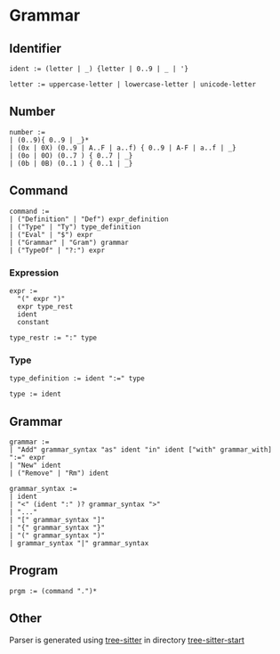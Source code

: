 # Grammar

## Identifier
```
ident := (letter | _) {letter | 0..9 | _ | '}

letter := uppercase-letter | lowercase-letter | unicode-letter
```

## Number
```
number :=
| (0..9){ 0..9 | _}*
| (0x | 0X) (0..9 | A..F | a..f) { 0..9 | A-F | a..f | _}
| (0o | 0O) (0..7 ) { 0..7 | _}
| (0b | 0B) (0..1 ) { 0..1 | _}
```

## Command
```
command :=
| ("Definition" | "Def") expr_definition
| ("Type" | "Ty") type_definition
| ("Eval" | "$") expr
| ("Grammar" | "Gram") grammar
| ("TypeOf" | "?:") expr

```

### Expression
```
expr :=
  "(" expr ")"
  expr type_rest
  ident
  constant

type_restr := ":" type
```

### Type
```
type_definition := ident ":=" type

type := ident
```

## Grammar
```
grammar :=
| "Add" grammar_syntax "as" ident "in" ident ["with" grammar_with] ":=" expr
| "New" ident
| ("Remove" | "Rm") ident

grammar_syntax :=
| ident
| "<" (ident ":" )? grammar_syntax ">"
| "..."
| "[" grammar_syntax "]"
| "{" grammar_syntax "}"
| "(" grammar_syntax ")"
| grammar_syntax "|" grammar_syntax
```

## Program
```
prgm := (command ".")*
```

## Other
Parser is generated using [tree-sitter](https://tree-sitter.github.io/tree-sitter/)
in directory
[tree-sitter-start](../tree-sitter-start)
```



